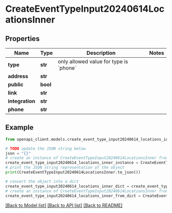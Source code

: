 # CreateEventTypeInput20240614LocationsInner


## Properties

Name | Type | Description | Notes
------------ | ------------- | ------------- | -------------
**type** | **str** | only allowed value for type is &#x60;phone&#x60; | 
**address** | **str** |  | 
**public** | **bool** |  | 
**link** | **str** |  | 
**integration** | **str** |  | 
**phone** | **str** |  | 

## Example

```python
from openapi_client.models.create_event_type_input20240614_locations_inner import CreateEventTypeInput20240614LocationsInner

# TODO update the JSON string below
json = "{}"
# create an instance of CreateEventTypeInput20240614LocationsInner from a JSON string
create_event_type_input20240614_locations_inner_instance = CreateEventTypeInput20240614LocationsInner.from_json(json)
# print the JSON string representation of the object
print(CreateEventTypeInput20240614LocationsInner.to_json())

# convert the object into a dict
create_event_type_input20240614_locations_inner_dict = create_event_type_input20240614_locations_inner_instance.to_dict()
# create an instance of CreateEventTypeInput20240614LocationsInner from a dict
create_event_type_input20240614_locations_inner_from_dict = CreateEventTypeInput20240614LocationsInner.from_dict(create_event_type_input20240614_locations_inner_dict)
```
[[Back to Model list]](../README.md#documentation-for-models) [[Back to API list]](../README.md#documentation-for-api-endpoints) [[Back to README]](../README.md)


